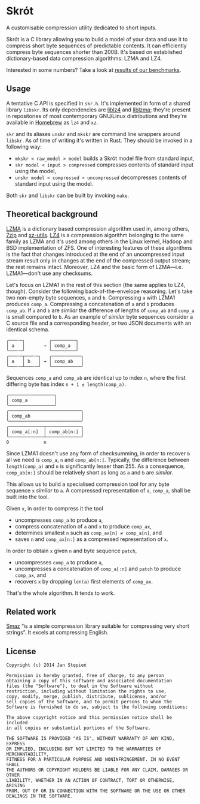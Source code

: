 # Skrót

A customisable compression utility dedicated to short inputs.

Skrót is a C library allowing you to build a model of your data and use it to
compress short byte sequences of predictable contents.
It can efficiently compress byte sequences shorter than 200B.
It's based on established dictionary-based data compression algorithms: LZMA and
LZ4.

Interested in some numbers?
Take a look at [results of our benchmarks][numbers].

[numbers]: https://github.com/jstepien/skrot/tree/master/benchmark

## Usage

A tentative C API is specified in `skr.h`.
It's implemented in form of a shared library `libskr`.
Its only dependencies are [liblz4][lz4] and [liblzma][xz];
they're present in repositories of most contemporary GNU/Linux distributions and
they're available in [Homebrew][brew] as `lz4` and `xz`.

`skr` and its aliases `unskr` and `mkskr` are command line wrappers around
`libskr`.
As of time of writing it's written in Rust.
They should be invoked in a following way:

  - `mkskr < raw_model > model` builds a Skrót model file from standard input,
  - `skr model < input > compressed` compresses contents of standard input using
    the model,
  - `unskr model < compressed > uncompressed` decompresses contents of standard
    input using the model.

Both `skr` and `libskr` can be built by invoking `make`.

[xz]: http://tukaani.org/xz/
[lz4]: https://code.google.com/p/lz4/
[brew]: https://github.com/Homebrew/homebrew

## Theoretical background

[LZMA][lzma] is a dictionary based compression algorithm used in, among others,
[7zip][7z] and [xz-utils][xz].
[LZ4][lz4-algo] is a compression algorithm belonging to the same family as LZMA
and it's used among others in the Linux kernel, Hadoop and BSD implementation of
ZFS.
One of interesting features of these algorithms is the fact that changes
introduced at the end of an uncompressed input stream result only in changes at
the end of the compressed output stream; the rest remains intact.
Moreover, LZ4 and the basic form of LZMA—i.e. LZMA1—don't use any checksums.

Let's focus on LZMA1 in the rest of this section
(the same applies to LZ4, though).
Consider the following back-of-the-envelope reasoning.
Let's take two non-empty byte sequences, `a` and `b`.
Compressing `a` with LZMA1 produces `comp_a`.
Compressing a concatenation of `a` and `b` produces `comp_ab`.
If `a` and `b` are _similar_ the difference of lengths of `comp_ab` and
`comp_a` is small compared to `b`.
As an example of _similar_ byte sequences consider a C source file and a
corresponding header, or two JSON documents with an identical schema.

    ╭───┄─╮         ╭─────────╮
    │ a   │       → │ comp_a  │
    ╰───┄─╯         ╰─────────╯
    ╭───┄─┬───┄─╮   ╭───────────╮
    │ a   │ b   │ → │ comp_ab   │
    ╰───┄─┴───┄─╯   ╰───────────╯

Sequences `comp_a` and `comp_ab` are identical up to index `n`,
where the first differing byte has index `n + 1 ≤ length(comp_a)`.

    ╭─────────────────╮
    │ comp_a          │
    ╰─────────────────╯
    ╭───────────────────────────╮
    │ comp_ab                   │
    ╰───────────────────────────╯
    ╭─────────────┬─────────────╮
    │ comp_a[:n]  │ comp_ab[n:] │
    ╰─────────────┴─────────────╯
    0             n

Since LZMA1 doesn't use any form of checksumming, in order to recover `b` all
we need is `comp_a`, `n` and `comp_ab[n:]`.
Typically, the difference between `length(comp_a)` and `n` is significantly
lesser than 255.
As a consequence, `comp_ab[n:]` should be relatively short as long as `a` and
`b` are _similar_.

This allows us to build a specialised compression tool for any byte sequence
`x` _similar_ to `a`.
A compressed representation of `a`, `comp_a`, shall be built into the tool.

Given `x`, in order to compress it the tool

  - uncompresses `comp_a` to produce `a`,
  - compress concatenation of `a` and `x` to produce `comp_ax`,
  - determines smallest `n` such as `comp_ax[n] ≠ comp_a[n]`, and
  - saves `n` and `comp_ax[n:]` as a compressed representation of `x`.

In order to obtain `x` given `n` and byte sequence `patch`,

  - uncompresses `comp_a` to produce `a`,
  - uncompresses a concatenation of `comp_a[:n]` and `patch` to produce
    `comp_ax`, and
  - recovers `x` by dropping `len(a)` first elements of `comp_ax`.

That's the whole algorithm. It tends to work.

[lzma]: https://en.wikipedia.org/wiki/LZMA
[lz4-algo]: https://en.wikipedia.org/wiki/LZ4_%28compression_algorithm%29
[7z]: http://www.7-zip.org/

## Related work

[Smaz][smaz] “is a simple compression library suitable for compressing very
short strings”. It excels at compressing English.

[smaz]: https://github.com/antirez/smaz

## License

    Copyright (c) 2014 Jan Stępień

    Permission is hereby granted, free of charge, to any person
    obtaining a copy of this software and associated documentation
    files (the "Software"), to deal in the Software without
    restriction, including without limitation the rights to use,
    copy, modify, merge, publish, distribute, sublicense, and/or
    sell copies of the Software, and to permit persons to whom the
    Software is furnished to do so, subject to the following conditions:

    The above copyright notice and this permission notice shall be included
    in all copies or substantial portions of the Software.

    THE SOFTWARE IS PROVIDED "AS IS", WITHOUT WARRANTY OF ANY KIND, EXPRESS
    OR IMPLIED, INCLUDING BUT NOT LIMITED TO THE WARRANTIES OF MERCHANTABILITY,
    FITNESS FOR A PARTICULAR PURPOSE AND NONINFRINGEMENT. IN NO EVENT SHALL
    THE AUTHORS OR COPYRIGHT HOLDERS BE LIABLE FOR ANY CLAIM, DAMAGES OR OTHER
    LIABILITY, WHETHER IN AN ACTION OF CONTRACT, TORT OR OTHERWISE, ARISING
    FROM, OUT OF OR IN CONNECTION WITH THE SOFTWARE OR THE USE OR OTHER
    DEALINGS IN THE SOFTWARE.
